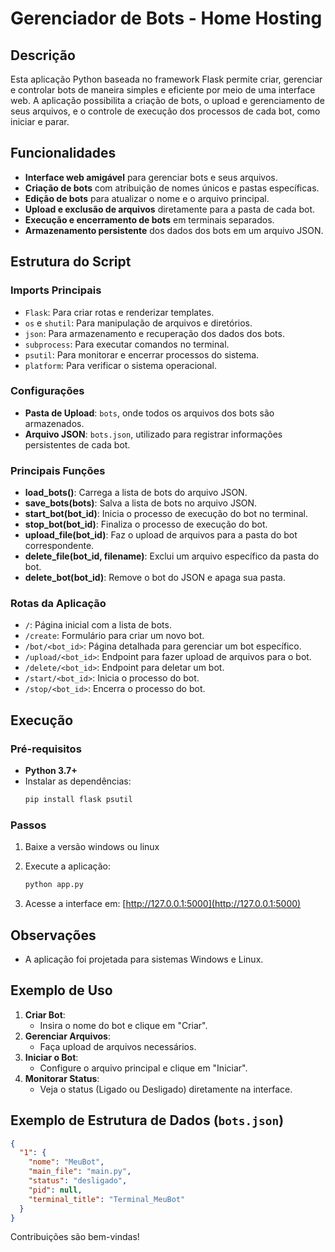 # Gerenciador de Bots - Home Hosting

## Descrição
Esta aplicação Python baseada no framework Flask permite criar, gerenciar e controlar bots de maneira simples e eficiente por meio de uma interface web. A aplicação possibilita a criação de bots, o upload e gerenciamento de seus arquivos, e o controle de execução dos processos de cada bot, como iniciar e parar.

## Funcionalidades
- **Interface web amigável** para gerenciar bots e seus arquivos.
- **Criação de bots** com atribuição de nomes únicos e pastas específicas.
- **Edição de bots** para atualizar o nome e o arquivo principal.
- **Upload e exclusão de arquivos** diretamente para a pasta de cada bot.
- **Execução e encerramento de bots** em terminais separados.
- **Armazenamento persistente** dos dados dos bots em um arquivo JSON.

## Estrutura do Script

### Imports Principais
- `Flask`: Para criar rotas e renderizar templates.
- `os` e `shutil`: Para manipulação de arquivos e diretórios.
- `json`: Para armazenamento e recuperação dos dados dos bots.
- `subprocess`: Para executar comandos no terminal.
- `psutil`: Para monitorar e encerrar processos do sistema.
- `platform`: Para verificar o sistema operacional.

### Configurações
- **Pasta de Upload**: `bots`, onde todos os arquivos dos bots são armazenados.
- **Arquivo JSON**: `bots.json`, utilizado para registrar informações persistentes de cada bot.

### Principais Funções
- **load_bots()**: Carrega a lista de bots do arquivo JSON.
- **save_bots(bots)**: Salva a lista de bots no arquivo JSON.
- **start_bot(bot_id)**: Inicia o processo de execução do bot no terminal.
- **stop_bot(bot_id)**: Finaliza o processo de execução do bot.
- **upload_file(bot_id)**: Faz o upload de arquivos para a pasta do bot correspondente.
- **delete_file(bot_id, filename)**: Exclui um arquivo específico da pasta do bot.
- **delete_bot(bot_id)**: Remove o bot do JSON e apaga sua pasta.

### Rotas da Aplicação
- `/`: Página inicial com a lista de bots.
- `/create`: Formulário para criar um novo bot.
- `/bot/<bot_id>`: Página detalhada para gerenciar um bot específico.
- `/upload/<bot_id>`: Endpoint para fazer upload de arquivos para o bot.
- `/delete/<bot_id>`: Endpoint para deletar um bot.
- `/start/<bot_id>`: Inicia o processo do bot.
- `/stop/<bot_id>`: Encerra o processo do bot.

## Execução
### Pré-requisitos
- **Python 3.7+**
- Instalar as dependências:
  ```bash
  pip install flask psutil
  ```

### Passos
1. Baixe a versão windows ou linux
  
2. Execute a aplicação:
   ```bash
   python app.py
   ```
3. Acesse a interface em: [http://127.0.0.1:5000](http://127.0.0.1:5000)

## Observações
- A aplicação foi projetada para sistemas Windows e Linux.

## Exemplo de Uso
1. **Criar Bot**:
   - Insira o nome do bot e clique em "Criar".
2. **Gerenciar Arquivos**:
   - Faça upload de arquivos necessários.
3. **Iniciar o Bot**:
   - Configure o arquivo principal e clique em "Iniciar".
4. **Monitorar Status**:
   - Veja o status (Ligado ou Desligado) diretamente na interface.

## Exemplo de Estrutura de Dados (`bots.json`)
```json
{
  "1": {
    "nome": "MeuBot",
    "main_file": "main.py",
    "status": "desligado",
    "pid": null,
    "terminal_title": "Terminal_MeuBot"
  }
}
```
Contribuições são bem-vindas!
